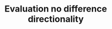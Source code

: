 ---
title: 'Evaluation no difference directionality'
field: 'is.evaluation.noDifferenceDirectionality'
slug: 'is-evaluation-nodifferencedirectionality'
comment: 'Select from control list'
required: False
vocabulary: 'vocabulary.txt'
module: 'Evaluation'
cluster: 'Impact'
policy: 'Controlled value. Single select from control list.'
layout: 'home'
---